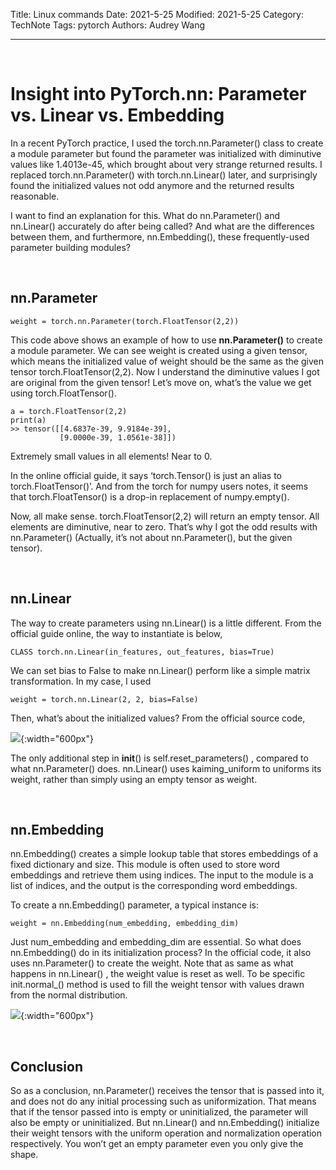 Title: Linux commands
Date: 2021-5-25
Modified: 2021-5-25
Category: TechNote
Tags: pytorch
Authors: Audrey Wang

---

<br />

# Insight into PyTorch.nn: Parameter vs. Linear vs. Embedding

In a recent PyTorch practice, I used the torch.nn.Parameter() class to create a module parameter but found the parameter was initialized with diminutive values like 1.4013e-45, which brought about very strange returned results. I replaced torch.nn.Parameter() with torch.nn.Linear() later, and surprisingly found the initialized values not odd anymore and the returned results reasonable.

I want to find an explanation for this. What do nn.Parameter() and nn.Linear() accurately do after being called? And what are the differences between them, and furthermore, nn.Embedding(), these frequently-used parameter building modules?

<br />

## nn.Parameter

```text
weight = torch.nn.Parameter(torch.FloatTensor(2,2))
```

This code above shows an example of how to use **nn.Parameter()** to create a module parameter. We can see weight is created using a given tensor, which means the initialized value of weight should be the same as the given tensor torch.FloatTensor(2,2). Now I understand the diminutive values I got are original from the given tensor! Let’s move on, what’s the value we get using torch.FloatTensor().

```text
a = torch.FloatTensor(2,2)
print(a)
>> tensor([[4.6837e-39, 9.9184e-39],
           [9.0000e-39, 1.0561e-38]])
```

Extremely small values in all elements! Near to 0.

In the online official guide, it says ‘torch.Tensor() is just an alias to torch.FloatTensor()’. And from the torch for numpy users notes, it seems that torch.FloatTensor() is a drop-in replacement of numpy.empty().

Now, all make sense. torch.FloatTensor(2,2) will return an empty tensor. All elements are diminutive, near to zero. That’s why I got the odd results with nn.Parameter() (Actually, it’s not about nn.Parameter(), but the given tensor).

<br />

## nn.Linear

The way to create parameters using nn.Linear() is a little different. From the official guide online, the way to instantiate is below,

```text
CLASS torch.nn.Linear(in_features, out_features, bias=True)
```

We can set bias to False to make nn.Linear() perform like a simple matrix transformation. In my case, I used

```text
weight = torch.nn.Linear(2, 2, bias=False)
```

Then, what’s about the initialized values? From the official source code,

![]({static}/pictures/2.png){:width="600px"}

The only additional step in __init__() is self.reset_parameters() , compared to what nn.Parameter() does. nn.Linear() uses kaiming_uniform to uniforms its weight, rather than simply using an empty tensor as weight.

<br />

## nn.Embedding

nn.Embedding() creates a simple lookup table that stores embeddings of a fixed dictionary and size. This module is often used to store word embeddings and retrieve them using indices. The input to the module is a list of indices, and the output is the corresponding word embeddings.

To create a nn.Embedding() parameter, a typical instance is:
```text
weight = nn.Embedding(num_embedding, embedding_dim)
```

Just num_embedding and embedding_dim are essential. So what does nn.Embedding() do in its initialization process? In the official code, it also uses nn.Parameter() to create the weight. Note that as same as what happens in nn.Linear() , the weight value is reset as well. To be specific init.normal_() method is used to fill the weight tensor with values drawn from the normal distribution.

![]({static}/pictures/3.png){:width="600px"}

<br />

## Conclusion
So as a conclusion, nn.Parameter() receives the tensor that is passed into it, and does not do any initial processing such as uniformization. That means that if the tensor passed into is empty or uninitialized, the parameter will also be empty or uninitialized. But nn.Linear() and nn.Embedding() initialize their weight tensors with the uniform operation and normalization operation respectively. You won’t get an empty parameter even you only give the shape.